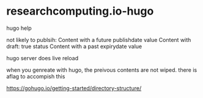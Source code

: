 # researchcomputing.io-hugo



hugo help


not likely to publsih:
Content with a future publishdate value
Content with draft: true status
Content with a past expirydate value


hugo server
does live reload



when you genreate with hugo, the preivous contents are not wiped.
there is aflag to accompish this



https://gohugo.io/getting-started/directory-structure/
